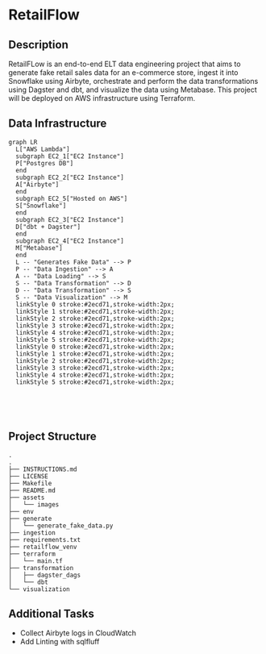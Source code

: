 # RetailFlow

## Description

RetailFLow is an end-to-end ELT data engineering project that aims to generate fake retail sales data for an e-commerce store, ingest it into Snowflake using Airbyte, orchestrate and perform the data transformations using Dagster and dbt, and visualize the data using Metabase. This project will be deployed on AWS infrastructure using Terraform.

## Data Infrastructure

```mermaid
graph LR
  L["AWS Lambda"]
  subgraph EC2_1["EC2 Instance"]
  P["Postgres DB"]
  end
  subgraph EC2_2["EC2 Instance"]
  A["Airbyte"]
  end
  subgraph EC2_5["Hosted on AWS"]
  S["Snowflake"]
  end
  subgraph EC2_3["EC2 Instance"]
  D["dbt + Dagster"]
  end
  subgraph EC2_4["EC2 Instance"]
  M["Metabase"]
  end
  L -- "Generates Fake Data" --> P
  P -- "Data Ingestion" --> A
  A -- "Data Loading" --> S
  S -- "Data Transformation" --> D
  D -- "Data Transformation" --> S
  S -- "Data Visualization" --> M
  linkStyle 0 stroke:#2ecd71,stroke-width:2px;
  linkStyle 1 stroke:#2ecd71,stroke-width:2px;
  linkStyle 2 stroke:#2ecd71,stroke-width:2px;
  linkStyle 3 stroke:#2ecd71,stroke-width:2px;
  linkStyle 4 stroke:#2ecd71,stroke-width:2px;
  linkStyle 5 stroke:#2ecd71,stroke-width:2px;
  linkStyle 0 stroke:#2ecd71,stroke-width:2px;
  linkStyle 1 stroke:#2ecd71,stroke-width:2px;
  linkStyle 2 stroke:#2ecd71,stroke-width:2px;
  linkStyle 3 stroke:#2ecd71,stroke-width:2px;
  linkStyle 4 stroke:#2ecd71,stroke-width:2px;
  linkStyle 5 stroke:#2ecd71,stroke-width:2px;



```

<br>

## Project Structure

```
.
.
├── INSTRUCTIONS.md
├── LICENSE
├── Makefile
├── README.md
├── assets
│   └── images
├── env
├── generate
│   └── generate_fake_data.py
├── ingestion
├── requirements.txt
├── retailflow_venv
├── terraform
│   └── main.tf
├── transformation
│   ├── dagster_dags
│   └── dbt
└── visualization
```

## Additional Tasks

- Collect Airbyte logs in CloudWatch
- Add Linting with sqlfluff